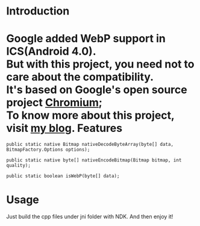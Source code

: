 Introduction
==========
Google added WebP support in ICS(Android 4.0).<BR/>
But with this project, you need not to care about the compatibility.<BR/>
It's based on Google's open source project [Chromium](https://git.chromium.org/);<BR/>
To know more about this project, visit [my blog](http://rincliu.com/blog/2013/07/10/androidping-webpde-nativezhi-chi-jian-rong-4-dot-0yi-xia-she-bei/).
Features
==========

```
public static native Bitmap nativeDecodeByteArray(byte[] data, BitmapFactory.Options options);

public static native byte[] nativeEncodeBitmap(Bitmap bitmap, int quality);

public static boolean isWebP(byte[] data);
```

Usage
==========
Just build the cpp files under jni folder with NDK. And then enjoy it!

